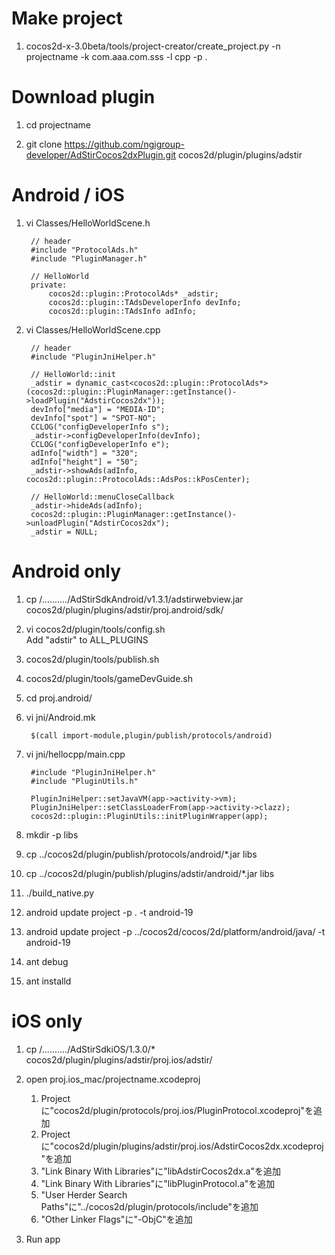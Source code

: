 Make project
===================

1. cocos2d-x-3.0beta/tools/project-creator/create_project.py -n projectname -k com.aaa.com.sss -l cpp -p .

Download plugin
===================

1. cd projectname

2. git clone https://github.com/ngigroup-developer/AdStirCocos2dxPlugin.git cocos2d/plugin/plugins/adstir

Android / iOS
===================

1. vi Classes/HelloWorldScene.h

        // header
        #include "ProtocolAds.h"
        #include "PluginManager.h"

        // HelloWorld
        private:
            cocos2d::plugin::ProtocolAds* _adstir;
            cocos2d::plugin::TAdsDeveloperInfo devInfo;
            cocos2d::plugin::TAdsInfo adInfo;

2. vi Classes/HelloWorldScene.cpp

        // header
        #include "PluginJniHelper.h"
        
        // HelloWorld::init
        _adstir = dynamic_cast<cocos2d::plugin::ProtocolAds*>(cocos2d::plugin::PluginManager::getInstance()->loadPlugin("AdstirCocos2dx"));
        devInfo["media"] = "MEDIA-ID";
        devInfo["spot"] = "SPOT-NO";
        CCLOG("configDeveloperInfo s");
        _adstir->configDeveloperInfo(devInfo);
        CCLOG("configDeveloperInfo e");
        adInfo["width"] = "320";
        adInfo["height"] = "50";
        _adstir->showAds(adInfo, cocos2d::plugin::ProtocolAds::AdsPos::kPosCenter);
        
        // HelloWorld::menuCloseCallback
        _adstir->hideAds(adInfo);
        cocos2d::plugin::PluginManager::getInstance()->unloadPlugin("AdstirCocos2dx");
        _adstir = NULL;

Android only
===================

1. cp /........../AdStirSdkAndroid/v1.3.1/adstirwebview.jar cocos2d/plugin/plugins/adstir/proj.android/sdk/

2. vi cocos2d/plugin/tools/config.sh  
   Add "adstir" to ALL_PLUGINS

3. cocos2d/plugin/tools/publish.sh

4. cocos2d/plugin/tools/gameDevGuide.sh

5. cd proj.android/

6. vi jni/Android.mk

        $(call import-module,plugin/publish/protocols/android)

7. vi jni/hellocpp/main.cpp

        #include "PluginJniHelper.h"
        #include "PluginUtils.h"

        PluginJniHelper::setJavaVM(app->activity->vm);
        PluginJniHelper::setClassLoaderFrom(app->activity->clazz);
        cocos2d::plugin::PluginUtils::initPluginWrapper(app);

8. mkdir -p libs

9. cp ../cocos2d/plugin/publish/protocols/android/*.jar libs

10. cp ../cocos2d/plugin/publish/plugins/adstir/android/*.jar libs

11. ./build_native.py

12. android update project -p . -t android-19

13. android update project -p ../cocos2d/cocos/2d/platform/android/java/ -t android-19

14. ant debug

15. ant installd


iOS only
===================

1. cp /........../AdStirSdkiOS/1.3.0/* cocos2d/plugin/plugins/adstir/proj.ios/adstir/

2. open proj.ios_mac/projectname.xcodeproj
   1. Projectに"cocos2d/plugin/protocols/proj.ios/PluginProtocol.xcodeproj"を追加
   2. Projectに"cocos2d/plugin/plugins/adstir/proj.ios/AdstirCocos2dx.xcodeproj"を追加
   3. "Link Binary With Libraries"に"libAdstirCocos2dx.a"を追加
   4. "Link Binary With Libraries"に"libPluginProtocol.a"を追加
   5. "User Herder Search Paths"に"../cocos2d/plugin/protocols/include"を追加
   6. "Other Linker Flags"に"-ObjC"を追加

3. Run app


